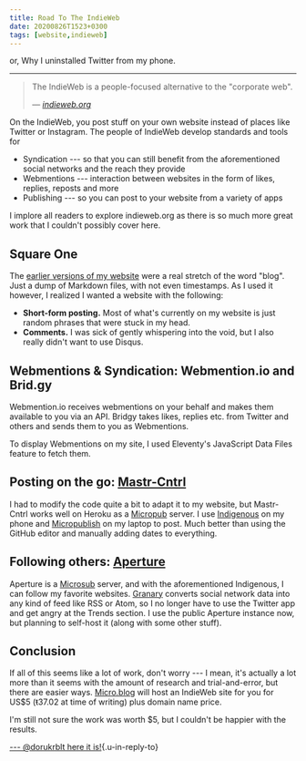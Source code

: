 ```yaml
---
title: Road To The IndieWeb
date: 20200826T1523+0300
tags: [website,indieweb]
---
```


or, Why I uninstalled Twitter from my phone.
<!-- endexcerpt -->

***

> The IndieWeb is a people-focused alternative to the "corporate web". 
> <footer>&mdash; <cite><a href=//indieweb.org/>indieweb.org</a></cite></footer>

On the IndieWeb, you post stuff on your own website instead of places like Twitter or Instagram. The people of IndieWeb develop standards and tools for
- Syndication --- so that you can still benefit from the aforementioned social networks and the reach they provide
- Webmentions --- interaction between websites in the form of likes, replies, reposts and more
- Publishing --- so you can post to your website from a variety of apps

I implore all readers to explore indieweb.org as there is so much more great work that I couldn't possibly cover here.

Square One
----------

The [earlier versions of my website](old-site) were a real stretch of the word "blog". Just a dump of Markdown files, with not even timestamps. As I used it however, I realized I wanted a website with the following: 
- **Short-form posting.** Most of what's currently on my website is just random phrases that were stuck in my head.
- **Comments.** I was sick of gently whispering into the void, but I also really didn't want to use Disqus.


Webmentions & Syndication: Webmention.io and Brid.gy
----------------------------------------------------

Webmention.io receives webmentions on your behalf and makes them available to you via an API. Bridgy takes likes, replies etc. from Twitter and others and sends them to you as Webmentions.

To display Webmentions on my site, I used Eleventy's JavaScript Data Files feature to fetch them.

Posting on the go: [Mastr-Cntrl](mastr-cntrl)
---------------------------------------------

I had to modify the code quite a bit to adapt it to my website, but Mastr-Cntrl works well on Heroku as a [Micropub](micropub) server. I use [Indigenous](indigenous) on my phone and [Micropublish](micropublish) on my laptop to post. Much better than using the GitHub editor and manually adding dates to everything.


Following others: [Aperture](aperture)
--------------------------------------

Aperture is a [Microsub](microsub) server, and with the aforementioned Indigenous, I can follow my favorite websites. [Granary](granary) converts social network data into any kind of feed like RSS or Atom, so I no longer have to use the Twitter app and get angry at the Trends section. I use the public Aperture instance now, but planning to self-host it (along with some other stuff).

Conclusion
----------

If all of this seems like a lot of work, don't worry --- I mean, it's actually a lot more than it seems with the amount of research and trial-and-error, but there are easier ways. [Micro.blog](microblog) will host an IndieWeb site for you for US$5 (ŧ37.02 at time of writing) plus domain name price.

I'm still not sure the work was worth $5, but I couldn't be happier with the results.

[--- @dorukrblt here it is!](https://twitter.com/dorukrblt/status/1298269073860472835?s=20){.u-in-reply-to}

[old-site]:      https://5ea353e31eb20b0006c72757--denizaksimsek.netlify.app/
[mastr-cntrl]:   https://github.com/vipickering/mastr-cntrl
[micropub]:      https://indieweb.org/Micropub
[indigenous]:    https://indieweb.org/Indigenous_for_Android
[micropublish]:  https://micropublish.net/
[aperture]:      https://aperture.p3k.io/
[microsub]:      https://indieweb.org/Microsub
[granary]:       https://granary.io/
[microblog]:     https://micro.blog/

